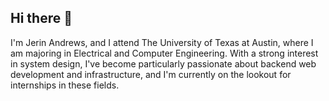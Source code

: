 ## Hi there 👋

I'm Jerin Andrews, and I attend The University of Texas at Austin, where I am majoring in Electrical and Computer Engineering. With a strong interest in system design, I've become particularly passionate about backend web development and infrastructure, and I'm currently on the lookout for internships in these fields.
<!--
**jerin-t-andrews/jerin-t-andrews** is a ✨ _special_ ✨ repository because its `README.md` (this file) appears on your GitHub profile.

Here are some ideas to get you started:

- 🔭 I’m currently working on ...
- 🌱 I’m currently learning ...
- 👯 I’m looking to collaborate on ...
- 🤔 I’m looking for help with ...
- 💬 Ask me about ...
- 📫 How to reach me: ...
- 😄 Pronouns: ...
- ⚡ Fun fact: ...
-->
